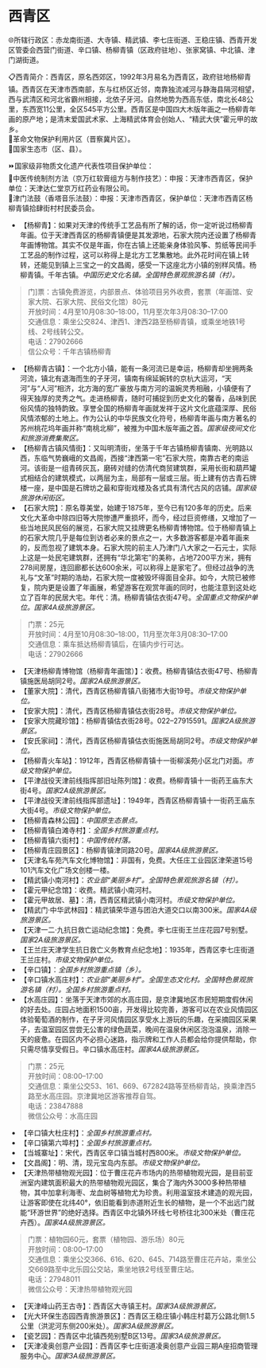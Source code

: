 # 西青区  
🌐所辖行政区：赤龙南街道、大寺镇、精武镇、李七庄街道、王稳庄镇、西青开发区管委会西营门街道、辛口镇、杨柳青镇（区政府驻地）、张家窝镇、中北镇、津门湖街道。  

📋西青简介：西青区，原名西郊区，1992年3月易名为西青区，政府驻地杨柳青镇。西青区在天津市西南部，东与红桥区近邻，南靠独流减河与静海县隔河相望，西与武清区和河北省霸州相接，北依子牙河。自然地势为西高东低，南北长48公里，东西宽11公里，全区545平方公里。西青区是中国四大木版年画之一杨柳青年画的原产地；是清末爱国武术家、上海精武体育会创始人、“精武大侠”霍元甲的故乡。  
🚩革命文物保护利用片区（晋察冀片区）。  
🚩国家生态市（区、县）。  

⏩国家级非物质文化遗产代表性项目保护单位：  
🔸中医传统制剂方法（京万红软膏组方与制作技艺）：申报：天津市西青区，保护单位：天津达仁堂京万红药业有限公司。  
🔸津门法鼓（香塔音乐法鼓）：申报：天津市西青区，保护单位：天津市西青区杨柳青镇拾肆街村村民委员会。  

* 【杨柳青】：如果对天津的传统手工艺品有所了解的话，你一定听说过杨柳青年画。位于天津西青区的杨柳青镇便是其发源地，石家大院内还设置了杨柳青年画博物馆。其实不仅是年画，你在古镇上还能亲身体验风筝、剪纸等民间手工艺品的制作过程，这可以称得上是北方工艺集散地。此外花时间在镇上转转，还能见到镇上三宝之一的文昌阁，感受一下这座北方小镇的别样风情。杨柳青镇。千年古镇。*中国历史文化名镇。全国特色景观旅游名镇（村）。*  
> 门]票：古镇免费游览，内部景点、体验项目另外收费，套票（年画馆、安家大院、石家大院、民俗文化馆）80元  
> 开放时间：4月至10月08:30–18:00，11月至次年3月08:30–17:00  
> 交通信息：乘坐公交824、津西1、津西2路至杨柳青镇，或乘坐地铁1号线、2号线转公交。  
> 电话：27902666  
> 信公众号：千年古镇杨柳青  
* 【杨柳青古镇】：一个北方小镇，能有一条河流已是幸运，杨柳青却坐拥两条河流，镇北有退海而生的子牙河，镇南有绵延婉转的京杭大运河，“天河”与“人河”相济，北方海的宽广豪放与南方河的温婉灵秀相融，小镇便有了得天独厚的灵秀之气。走进杨柳青，随时可捕捉到历史文化的馨香，品味到民俗风情的独特韵致。享誉全国的杨柳青年画就发祥于这片文化底蕴深厚、民俗风情浓郁的土地上。作为公认的中华民族文化符号，杨柳青年画与南方著名的苏州桃花坞年画并称“南桃北柳”，被推为中国木版年画之首。*国家级夜间文化和旅游消费集聚区。*  
* 【杨柳青古镇风情街】：又叫明清街，坐落于千年古镇杨柳青镇南、光明路以西，东临气势巍峨的文昌阁，西接“津西第一宅”石家大院，南靠古老的南运河。该街是一组青砖灰瓦，磨砖对缝的仿清代商贸建筑群，采用长街和葫芦罐式相结合的建筑模式，以两层为主，局部有一层或三层。街上建有仿古青石牌楼一座，是中国是石牌坊之最和穿街戏楼及各式具有清代古风的店铺。*国家级旅游休闲街区。*  
* 【石家大院】：原名尊美堂，始建于1875年，至今已有120多年的历史。后来文化大革命中除四旧等大院惨遭严重损坏，而今，经过巨资修缮，又增加了一些当地民风民俗的展览，石家大院又挂牌更名杨柳青博物馆。位于杨柳青镇上的石家大院几乎是每位到访者必来的景点之一，大多数游客都是冲着年画来的，反而忽视了建筑本身。石家大院的前主人乃津门八大家之一石元士，实际上这是一处民宅建筑群，还拥有“华北第宅”的美称，占地7200平方米，拥有278间房屋，连回廊都长达600余米，可以称得上是家宅了。但经过战争的洗礼与“文革”时期的浩劫，石家大院一度被毁坏得面目全非。如今，大院已被修复，院内更是设置了年画展，希望游客在观赏年画的同时，也能注意到这处屹立了百年的民居大宅。年代：清。杨柳青镇估衣街47号。*全国重点文物保护单位。国家4A级旅游景区。*  
> 门票：25元  
> 开放时间：4月至10月08:30–18:00，11月至次年3月08:30–17:00  
> 交通信息：乘车抵达杨柳青镇后，在镇内步行可达。  
> 电话：27902666  
* 【天津杨柳青博物馆（杨柳青年画馆）】：收费。杨柳青镇估衣街47号、杨柳青镇施医局胡同2号。*国家2A级旅游景区。*  
* 【董家大院】：清代，西青区杨柳青镇八街猪市大街19号。*市级文物保护单位。*  
* 【安家大院】：清代，西青区杨柳青镇估衣街28号。*市级文物保护单位。*  
* 【安家大院藏珍馆】：杨柳青镇估衣街28号。022–27915591。*国家2A级旅游景区。*  
* 【安氏家祠】：清代，西青区杨柳青镇估衣街施医局胡同2号。*市级文物保护单位。*  
* 【杨柳青火车站】：1912年，西青区杨柳青镇十一街柳溪苑小区北门对面。*市级文物保护单位。*  
* 【平津战役天津前线指挥部旧址陈列馆】：收费。杨柳青镇十一街药王庙东大街4号。*国家2A级旅游景区。*  
* 【平津战役天津前线指挥部遗址】：1949年，西青区杨柳青镇十一街药王庙东大街4号。*市级文物保护单位。*  
* 【杨柳青森林公园】：*中国原生态景点。*  
* 【杨柳青镇白滩寺村】：*全国乡村旅游重点村。*  
* 【杨柳青镇六街村】：*中国传统村落。*  
* 【杨柳青庄园景区】：杨柳青镇津同路20号。*国家4A级旅游景区。*  
* 【天津名车苑汽车文化博物馆】：非国有，免费。大任庄工业园区津荣道15号101汽车文化广场文创楼一楼。  
* 【精武镇小南河村】：*农业部“美丽乡村”。全国特色景观旅游名镇（村）。*  
* 【霍元甲纪念馆】：收费。精武镇小南河村。  
* 【霍元甲故居、墓】：清，西青区精武镇小南河村。*市级文物保护单位。*  
* 【精武门·中华武林园】：精武镇荣华道与团泊大道交口以南300米。*国家4A级旅游景区。*  
* 【天津一二·九抗日救亡运动纪念馆】：免费。李七庄街王兰庄花园7号别墅。*国家2A级旅游景区。*  
* 【王兰庄天津学生抗日救亡义务教育点纪念地】：1935年，西青区李七庄街道王兰庄村。*市级文物保护单位。*  
* 【辛口镇】：*全国乡村旅游重点镇（乡）。*  
* 【辛口镇水高庄村】：*农业部“美丽乡村”。全国生态文化村。全国特色景观旅游名镇（村）。全国乡村旅游重点村。*  
* 【水高庄园】：坐落于天津市郊的水高庄园，是京津冀地区市民短期度假休闲的好去处。庄园占地面积1500亩，开发得比较完善，游客可以在农业风情园区体验葡萄酒的制作，在子牙河风情园区享受水上游玩的乐趣，在采摘园区采果子，去温室园区尝尝无公害的绿色蔬菜，晚间在温泉休闲区泡泡温泉，消除一天的疲惫。在园区内不必担心迷路，指示牌和工作人员都会给你提供帮助，你只需尽情享受假日。辛口镇水高庄村。*国家4A级旅游景区。*  
> 门票：25元  
> 开放时间：08:00–17:00  
> 交通信息：乘坐公交53、161、669、672824路等至杨柳青站，换乘津西5路至水高庄园。京津冀地区游客推荐自驾。  
> 电话：23847888  
> 微信公众号：水高庄园  
* 【辛口镇大杜庄村】：*全国乡村旅游重点村。*  
* 【辛口镇第六埠村】：*全国乡村旅游重点村。*  
* 【当城寨址】：宋代，西青区辛口镇当城村西800米。*市级文物保护单位。*  
* 【文昌阁】：明、清，现元宝岛内东部。*市级文物保护单位。*  
* 【天津热带植物观光园】：位于曹庄花卉市场内的热带植物观光园，是目前亚洲室内建筑面积最大的热带植物观光园区，集合了海内外3000多种热带植物，其中加拿利海枣、龙血树等植物尤为珍贵。利用温室技术建造的观光园，让游客即使在北纬40°，依旧能看到赤道附近生长的植物，是一个不出远门就能“环游世界”的绝好选择。西青区中北镇外环线七号桥往北300米处（曹庄花卉西）。*国家4A级旅游景区。*  
> 门票：植物园60元，套票（植物园、游乐场）80元  
> 开放时间：08:00–17:00  
> 交通信息：乘坐公交366、616、620、645、714路至曹庄花卉站，乘坐公交669路至中北乐园公交站，乘坐地铁2号线至曹庄站。  
> 电话：27948011  
> 微信公众号：天津热带植物观光园  
* 【天津峰山药王古寺】：西青区大寺镇王村。*国家3A级旅游景区。*  
* 【光大环保生态园西青旅游景区】：西青区王稳庄镇小韩庄村葛万公路北侧1.5公里（洪泥河东侧200米处）。*国家3A级旅游景区。*  
* 【瓷艺园】：西青区中北镇西苑别墅B区13号。*国家3A级旅游景区。*  
* 【天津凌奥创意产业园】：西青区李七庄街道凌奥创意产业园三期A座招商管理服务中心。*国家3A级旅游景区。*  
<!-- Last processed: 2025-07-22 03:44:26 -->
